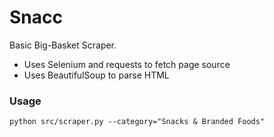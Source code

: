 # Snacc
Basic Big-Basket Scraper. 
- Uses Selenium and requests to fetch page source
- Uses BeautifulSoup to parse HTML

### Usage 
```
python src/scraper.py --category="Snacks & Branded Foods"
```
